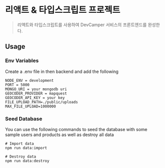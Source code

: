 # 리액트 & 타입스크립트 프로젝트

> 리액트와 타입스크립트를 사용하여 DevCamper 서비스의 프론트엔드를 완성한다.

## Usage

### Env Variables

Create a .env file in then backend and add the following

```
NODE_ENV = development
PORT = 5000
MONGO_URI = your mongodb uri
GEOCODER_PROVIDER = mapquest
GEOCODER_API_KEY = your key
FILE_UPLOAD_PATH=./public/uploads
MAX_FILE_UPLOAD=1000000
```

### Seed Database

You can use the following commands to seed the database with some sample users and products as well as destroy all data

```
# Import data
npm run data:import

# Destroy data
npm run data:destroy
```
